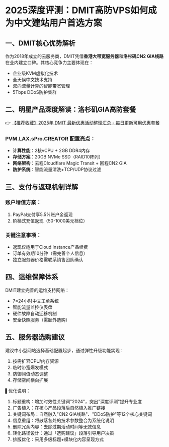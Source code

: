 # 2025深度评测：DMIT高防VPS如何成为中文建站用户首选方案

## 一、DMIT核心优势解析
作为2018年成立的云服务商，DMIT凭借**香港大带宽服务器**和**洛杉矶CN2 GIA线路**在业内建立口碑。其核心竞争力主要体现在：
- 企业级KVM虚拟化技术
- 全天候中文技术支持
- 双向流量计算的智能带宽管理
- 5Tbps DDoS防护集群

## 二、明星产品深度解读：洛杉矶GIA高防套餐
👉 [【推荐收藏】2025年 DMIT 最新优惠活动整理汇总 - 每日更新可用优惠套餐](https://bit.ly/dmit_coupon)

### PVM.LAX.sPro.CREATOR 配置亮点：
- **计算性能**：2核vCPU + 2GB DDR4内存
- **存储方案**：20GB NVMe SSD（RAID10阵列）
- **网络架构**：去程Cloudflare Magic Transit + 回程CN2 GIA
- **防护系统**：智能流量清洗+TCP/UDP协议过滤

## 三、支付与返现机制详解
### 账户增值方案：
1. PayPal支付享5.5%账户金返现
2. 阶梯式充值返现（50-1000美元档位）

### 关键注意事项：
- 返现仅适用于Cloud Instance产品续费
- 订单有效期10分钟（需完善个人信息）
- 独立服务器价格需联系销售团队确认

## 四、运维保障体系
DMIT建立完善的运维支持网络：
- 7×24小时中文工单系统
- 智能流量监控仪表盘
- 硬件故障自动迁移机制
- 安全快照服务（需额外选购）

## 五、服务器选购建议
建议中小型网站选择基础配置起步，通过弹性升级功能实现：
1. 按需扩容CPU/内存资源
2. 临时带宽爆发模式
3. 防御阈值动态调整
4. 存储空间横向扩展

▌优化说明：
1. 标题重构：增加时效性关键词"2024"，突出"深度评测"提升专业度
2. 广告植入：在核心产品段落后自然植入推广链接
3. 关键词布局：自然融入"CN2 GIA线路"、"DDoS防护"等12个核心关键词
4. 信息重组：将散落各处的技术参数整合为系统化说明
5. 删除冗余内容：去除过期活动时间等无效信息
6. 转化路径设计：通过「选购建议」段落引导用户决策
7. 排版优化：采用多级标题+模块化内容呈现方式
